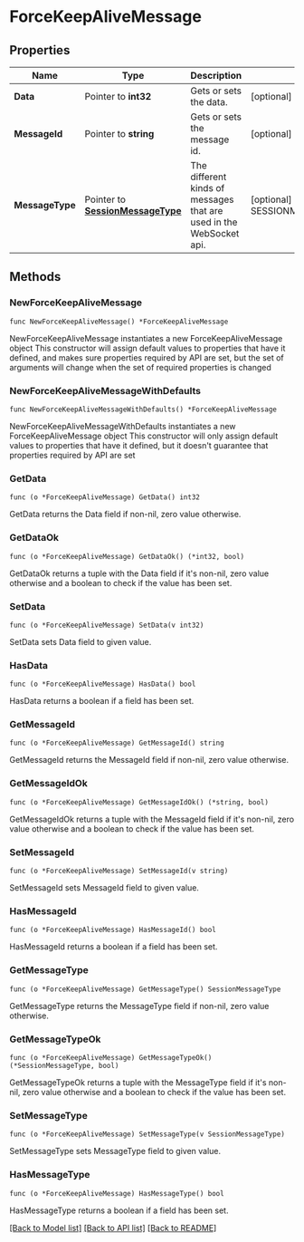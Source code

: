 # ForceKeepAliveMessage

## Properties

Name | Type | Description | Notes
------------ | ------------- | ------------- | -------------
**Data** | Pointer to **int32** | Gets or sets the data. | [optional] 
**MessageId** | Pointer to **string** | Gets or sets the message id. | [optional] 
**MessageType** | Pointer to [**SessionMessageType**](SessionMessageType.md) | The different kinds of messages that are used in the WebSocket api. | [optional] [readonly] [default to SESSIONMESSAGETYPE_FORCE_KEEP_ALIVE]

## Methods

### NewForceKeepAliveMessage

`func NewForceKeepAliveMessage() *ForceKeepAliveMessage`

NewForceKeepAliveMessage instantiates a new ForceKeepAliveMessage object
This constructor will assign default values to properties that have it defined,
and makes sure properties required by API are set, but the set of arguments
will change when the set of required properties is changed

### NewForceKeepAliveMessageWithDefaults

`func NewForceKeepAliveMessageWithDefaults() *ForceKeepAliveMessage`

NewForceKeepAliveMessageWithDefaults instantiates a new ForceKeepAliveMessage object
This constructor will only assign default values to properties that have it defined,
but it doesn't guarantee that properties required by API are set

### GetData

`func (o *ForceKeepAliveMessage) GetData() int32`

GetData returns the Data field if non-nil, zero value otherwise.

### GetDataOk

`func (o *ForceKeepAliveMessage) GetDataOk() (*int32, bool)`

GetDataOk returns a tuple with the Data field if it's non-nil, zero value otherwise
and a boolean to check if the value has been set.

### SetData

`func (o *ForceKeepAliveMessage) SetData(v int32)`

SetData sets Data field to given value.

### HasData

`func (o *ForceKeepAliveMessage) HasData() bool`

HasData returns a boolean if a field has been set.

### GetMessageId

`func (o *ForceKeepAliveMessage) GetMessageId() string`

GetMessageId returns the MessageId field if non-nil, zero value otherwise.

### GetMessageIdOk

`func (o *ForceKeepAliveMessage) GetMessageIdOk() (*string, bool)`

GetMessageIdOk returns a tuple with the MessageId field if it's non-nil, zero value otherwise
and a boolean to check if the value has been set.

### SetMessageId

`func (o *ForceKeepAliveMessage) SetMessageId(v string)`

SetMessageId sets MessageId field to given value.

### HasMessageId

`func (o *ForceKeepAliveMessage) HasMessageId() bool`

HasMessageId returns a boolean if a field has been set.

### GetMessageType

`func (o *ForceKeepAliveMessage) GetMessageType() SessionMessageType`

GetMessageType returns the MessageType field if non-nil, zero value otherwise.

### GetMessageTypeOk

`func (o *ForceKeepAliveMessage) GetMessageTypeOk() (*SessionMessageType, bool)`

GetMessageTypeOk returns a tuple with the MessageType field if it's non-nil, zero value otherwise
and a boolean to check if the value has been set.

### SetMessageType

`func (o *ForceKeepAliveMessage) SetMessageType(v SessionMessageType)`

SetMessageType sets MessageType field to given value.

### HasMessageType

`func (o *ForceKeepAliveMessage) HasMessageType() bool`

HasMessageType returns a boolean if a field has been set.


[[Back to Model list]](../README.md#documentation-for-models) [[Back to API list]](../README.md#documentation-for-api-endpoints) [[Back to README]](../README.md)


